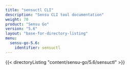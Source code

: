 ```yaml
---
title: "sensuctl CLI"
description: "Sensu CLI tool documentation"
weight: 70
product: "Sensu Go"
version: "5.6"
layout: "base-for-directory-listing"
menu:
  sensu-go-5.6:
    identifier: sensuctl
---
```


{{< directoryListing "content/sensu-go/5.6/sensuctl" >}}
